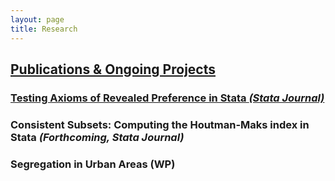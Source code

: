 ```yaml
---
layout: page
title: Research
---
```

## <ins>Publications & Ongoing Projects</ins>
### [Testing Axioms of Revealed Preference in Stata _(Stata Journal)_](_projects/proj_rpaxioms.md)

### Consistent Subsets: Computing the Houtman-Maks index in Stata _(Forthcoming, Stata Journal)_

### Segregation in Urban Areas (WP)
